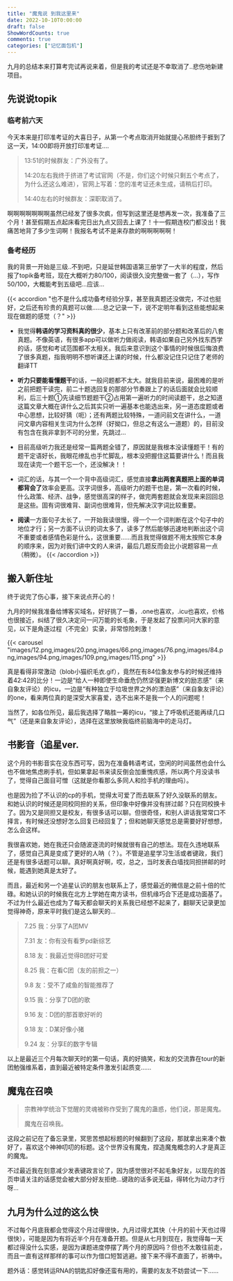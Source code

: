 ```yaml
---
title: "魔鬼说 到我这里来"
date: 2022-10-10T0:00:00
draft: false
ShowWordCounts: true
comments: true
categories: ["记忆面包机"]
---
```


九月的总结本来打算考完试再说来着，但是我的考试还是不幸取消了..悲伤地新建项目。

## 先说说topik

### 临考前六天

今天本来是打印准考证的大喜日子，从第一个考点取消开始就提心吊胆终于捱到了这一天，14:00即将开放打印准考证....

> 13:51的时候群友：广外没有了。
> 
> 14:20左右我终于挤进了考试官网（不是，你们这个时候只剩五个考点了，为什么还这么难进），官网上写着：您的准考证还未生成，请稍后打印。
> 
> 14:40左右的时候群友：深职取消了。

啊啊啊啊啊啊啊虽然已经发了很多次疯，但写到这里还是想再发一次，我准备了三个月！甚至假期五点起床看完日出九点又回去上课了！十一假期连校门都没出！我痛苦地背了多少生词啊！我报名考试不是来存款的啊啊啊啊啊！

### 备考经历

我的背景一开始是三级..不到吧，只是延世韩国语第三册学了一大半的程度，然后报了topik备考班，现在大概听力80/100，阅读很久没完整做一套了（...），写作50/100，大概能考到五级吧...应该...

{{< accordion "也不是什么成功备考经验分享，甚至我真题还没做完，不过也挺好，之后还有珍贵的真题可以做……总之记录一下，说不定明年看到这些能想起来现在做题的感觉（？" >}}

- 我觉得**韩语的学习资料真的很少**，基本上只有改革前的部分题和改革后的八套真题。不像英语，有很多app可以做听力做阅读，韩语如果自己另外找东西学的话，感觉和考试范围都不太相关。我后来意识到这个事情的时候很后悔浪费了很多真题，指我明明不想听课还上课的时候，什么都没记住只记住了老师的翻译TT
  
- **听力只要能看懂题干**的话，一般问题都不太大。就我目前来说，最困难的是听之前把题干读完，前二十题选回复的那部分节奏跟上了的话后面就会比较顺利，后三十题①先读细节题题干②占用第一遍听力的时间读题干，总之知道这篇文章大概在讲什么之后其实只听一遍基本也能选出来，另一道态度题或者中心思想，比较好猜（呃）；还有两题比较特殊，一道问前文在讲什么，一道问文章内容相关生词为什么怎样（好拗口，但总之有这么一道题）的，目前没有包含在我非拿到不可的分里，先跳过...

- 目前高级听力我还是经常一篇两题全错了，原因就是我根本没读懂题干！有的题干定语好长，我眼花缭乱也手忙脚乱，根本没把握住这篇要讲什么！而且我现在读完一个题干忘一个，还没解决！！

- 词汇的话，与其一个一个背中高级词汇，感觉直接**拿出两套真题把上面的单词都背会了**效率会更高。汉字词很多，高级听力的题干也是，第一次看的时候，什么政策、经济、战争，感觉很高深的样子，做完两套题就会发现来来回回总是这些。固有词很难背、副词也很难背，但先解决汉字词比较重要。

- **阅读**一方面句子太长了，一开始我读很慢，得一个一个词判断在这个句子中的地位才行；另一方面不认识的词太多了，读多了然后能够迅速地判断出这个词不重要或者感情色彩是什么，这很重要……而且我觉得做题不用太按照它本身的顺序来，因为对我们讲中文的人来讲，最后几题反而会比小说题容易一点（稍微）。
  {{< /accordion >}}

## 搬入新住址

终于说完了伤心事，接下来说点开心的！

九月的时候我准备给博客买域名，好好挑了一番，.one也喜欢，.icu也喜欢，价格也很接近，纠结了很久决定问一问万能的长毛象，于是发起了投票问问大家的意见，以下是角逐过程（不完全）实录，非常惊险刺激！

{{< carousel "images/12.png,images/20.png,images/66.png,images/76.png,images/84.png,images/94.png,images/109.png,images/115.png" >}}

真是看得非常激动（blob小猫织毛衣.gif），竟然在有84位象友参与的时候还维持着42:42的比分！一边是“给人一种即使生命垂危仍然坚强更新博文的励志感”（来自象友评论）的icu，一边是“有种独立于垃圾世界之外的漂泊感”（来自象友评论）的one，看来两位真的是深受大家喜爱，选不出来不是我一个人的问题呢！

当然了，如各位所见，最后我选择了略胜一筹的icu，“接上了呼吸机还能再续几口气”（还是来自象友评论），选择在这里放映我临终前脑海中的走马灯。

## 书影音（追星ver.

这个月的书影音实在没东西可写，因为在准备韩语考试，空闲的时间虽然也会什么也不做地焦虑刷手机，但如果拿起书来读反倒会加重愧疚感，所以两个月没读书了，觉得自己面目可憎（这就是你看那么多同人和捡手机的理由吗）。

也是因为捡了不认识的cp的手机，觉得太可爱了而去联系了好久没联系的朋友。和她认识的时候还是同校同担的关系，但印象中好像并没有拼过邮？只在同校换卡了。因为又是同担又是校友，有很多话可以聊。但很奇怪，和别人讲话我常常口不择言，有时候还没想好怎么回复已经回复了；但和她聊天感觉总是需要好好想想，怎么会这样。

我很喜欢她，她在我还只会随波逐流的时候就很有自己的想法。现在久违地联系了，感觉自己真是变成了更好的人呐（？）。不管是追星学习生活或者键政，我们还是有很多话题可以聊。真好啊真好啊，哎，总之，当时发表白墙找同担拼邮的时候，能遇到她真是太好了。

而且，最近和另一个追星认识的朋友也联系上了，感觉最近的微信是之前十倍的忙碌。和她认识的时候我在北方上学她在南方读书，但机缘巧合下还是成功面基了。不过为什么最近也成为了每天都会聊天的关系我已经想不起来了，翻聊天记录更加觉得神奇，原来平时我们是这么聊天的...

> 7.25 我：分享了A团MV
> 
> 7.31 友：你有没有看罗pd新综艺
> 
> 8.18 友：我最近觉得B团好可爱
> 
> 8.25 我：在看C团（友的前担之一）
> 
> 9.8 友：受不了咸鱼的智能推荐了
> 
> 9.15 我：分享了D团的歌
> 
> 9.16 友：D团的那首歌好听的
> 
> 9.18 友：D某好像小猪
> 
> 9.24 友：分享E的数字专辑

以上是最近三个月每次聊天时的第一句话，真的好搞笑，和友的交流靠在tour的新团勉强维系着，直到最近被特定条件激发引起质变……

## 魔鬼在召唤

> 宗教神学统治下觉醒的灵魂被称作受到了魔鬼的蛊惑，他们说，那是魔鬼。
>
> 魔鬼在召唤我。

这段之前记在了备忘录里，冥思苦想起标题的时候翻到了这段，那就拿出来凑个数好了，喜欢这个神神叨叨的标题。这个世界没有魔鬼，捏造魔鬼概念的人才是真正的魔鬼。

不过最近我在刻意减少发表键政言论了，因为感觉很对不起毛象好友，以现在的首页申请关注的话感觉会被大部分好友拒绝...键政的话多说无益，得转化为动力才行呀...

## 九月为什么过的这么快

不过每个月底我都会觉得这个月过得很快，九月过得尤其快（十月的前十天也过得很快），可能是因为有将近半个月在准备开题。但是从七月到现在，我觉得每一天都过得没什么实感，是因为课题进度停摆了两个月的原因吗？但也不太敢往前走，而且一直有这样那样的事可以作为借口短暂逃避。接下来不得不直面了，祈祷中。

题外话：感觉转运RNA的钥匙扣好像还蛮有用的，需要的友友不妨尝试一下……